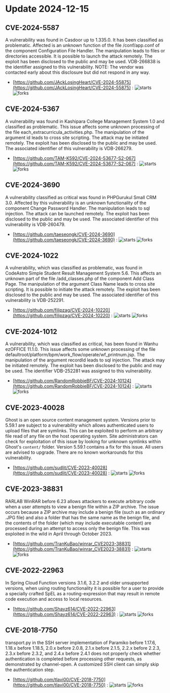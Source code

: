 # Update 2024-12-15
## CVE-2024-5587
 A vulnerability was found in Casdoor up to 1.335.0. It has been classified as problematic. Affected is an unknown function of the file /conf/app.conf of the component Configuration File Handler. The manipulation leads to files or directories accessible. It is possible to launch the attack remotely. The exploit has been disclosed to the public and may be used. VDB-266838 is the identifier assigned to this vulnerability. NOTE: The vendor was contacted early about this disclosure but did not respond in any way.

- [https://github.com/JAckLosingHeart/CVE-2024-55875](https://github.com/JAckLosingHeart/CVE-2024-55875) :  ![starts](https://img.shields.io/github/stars/JAckLosingHeart/CVE-2024-55875.svg) ![forks](https://img.shields.io/github/forks/JAckLosingHeart/CVE-2024-55875.svg)


## CVE-2024-5367
 A vulnerability was found in Kashipara College Management System 1.0 and classified as problematic. This issue affects some unknown processing of the file each_extracurricula_activities.php. The manipulation of the argument id leads to cross site scripting. The attack may be initiated remotely. The exploit has been disclosed to the public and may be used. The associated identifier of this vulnerability is VDB-266279.

- [https://github.com/TAM-K592/CVE-2024-53677-S2-067](https://github.com/TAM-K592/CVE-2024-53677-S2-067) :  ![starts](https://img.shields.io/github/stars/TAM-K592/CVE-2024-53677-S2-067.svg) ![forks](https://img.shields.io/github/forks/TAM-K592/CVE-2024-53677-S2-067.svg)


## CVE-2024-3690
 A vulnerability classified as critical was found in PHPGurukul Small CRM 3.0. Affected by this vulnerability is an unknown functionality of the component Change Password Handler. The manipulation leads to sql injection. The attack can be launched remotely. The exploit has been disclosed to the public and may be used. The associated identifier of this vulnerability is VDB-260479.

- [https://github.com/taeseongk/CVE-2024-3690](https://github.com/taeseongk/CVE-2024-3690) :  ![starts](https://img.shields.io/github/stars/taeseongk/CVE-2024-3690.svg) ![forks](https://img.shields.io/github/forks/taeseongk/CVE-2024-3690.svg)


## CVE-2024-1022
 A vulnerability, which was classified as problematic, was found in CodeAstro Simple Student Result Management System 5.6. This affects an unknown part of the file /add_classes.php of the component Add Class Page. The manipulation of the argument Class Name leads to cross site scripting. It is possible to initiate the attack remotely. The exploit has been disclosed to the public and may be used. The associated identifier of this vulnerability is VDB-252291.

- [https://github.com/filipzag/CVE-2024-10220](https://github.com/filipzag/CVE-2024-10220) :  ![starts](https://img.shields.io/github/stars/filipzag/CVE-2024-10220.svg) ![forks](https://img.shields.io/github/forks/filipzag/CVE-2024-10220.svg)


## CVE-2024-1012
 A vulnerability, which was classified as critical, has been found in Wanhu ezOFFICE 11.1.0. This issue affects some unknown processing of the file defaultroot/platform/bpm/work_flow/operate/wf_printnum.jsp. The manipulation of the argument recordId leads to sql injection. The attack may be initiated remotely. The exploit has been disclosed to the public and may be used. The identifier VDB-252281 was assigned to this vulnerability.

- [https://github.com/RandomRobbieBF/CVE-2024-10124](https://github.com/RandomRobbieBF/CVE-2024-10124) :  ![starts](https://img.shields.io/github/stars/RandomRobbieBF/CVE-2024-10124.svg) ![forks](https://img.shields.io/github/forks/RandomRobbieBF/CVE-2024-10124.svg)


## CVE-2023-40028
 Ghost is an open source content management system. Versions prior to 5.59.1 are subject to a vulnerability which allows authenticated users to upload files that are symlinks. This can be exploited to perform an arbitrary file read of any file on the host operating system. Site administrators can check for exploitation of this issue by looking for unknown symlinks within Ghost's `content/` folder. Version 5.59.1 contains a fix for this issue. All users are advised to upgrade. There are no known workarounds for this vulnerability.

- [https://github.com/sudlit/CVE-2023-40028](https://github.com/sudlit/CVE-2023-40028) :  ![starts](https://img.shields.io/github/stars/sudlit/CVE-2023-40028.svg) ![forks](https://img.shields.io/github/forks/sudlit/CVE-2023-40028.svg)


## CVE-2023-38831
 RARLAB WinRAR before 6.23 allows attackers to execute arbitrary code when a user attempts to view a benign file within a ZIP archive. The issue occurs because a ZIP archive may include a benign file (such as an ordinary .JPG file) and also a folder that has the same name as the benign file, and the contents of the folder (which may include executable content) are processed during an attempt to access only the benign file. This was exploited in the wild in April through October 2023.

- [https://github.com/TranKuBao/winrar_CVE2023-38831](https://github.com/TranKuBao/winrar_CVE2023-38831) :  ![starts](https://img.shields.io/github/stars/TranKuBao/winrar_CVE2023-38831.svg) ![forks](https://img.shields.io/github/forks/TranKuBao/winrar_CVE2023-38831.svg)


## CVE-2022-22963
 In Spring Cloud Function versions 3.1.6, 3.2.2 and older unsupported versions, when using routing functionality it is possible for a user to provide a specially crafted SpEL as a routing-expression that may result in remote code execution and access to local resources.

- [https://github.com/Shayz614/CVE-2022-22963](https://github.com/Shayz614/CVE-2022-22963) :  ![starts](https://img.shields.io/github/stars/Shayz614/CVE-2022-22963.svg) ![forks](https://img.shields.io/github/forks/Shayz614/CVE-2022-22963.svg)


## CVE-2018-7750
 transport.py in the SSH server implementation of Paramiko before 1.17.6, 1.18.x before 1.18.5, 2.0.x before 2.0.8, 2.1.x before 2.1.5, 2.2.x before 2.2.3, 2.3.x before 2.3.2, and 2.4.x before 2.4.1 does not properly check whether authentication is completed before processing other requests, as demonstrated by channel-open. A customized SSH client can simply skip the authentication step.

- [https://github.com/tlavi00/CVE-2018-7750](https://github.com/tlavi00/CVE-2018-7750) :  ![starts](https://img.shields.io/github/stars/tlavi00/CVE-2018-7750.svg) ![forks](https://img.shields.io/github/forks/tlavi00/CVE-2018-7750.svg)

